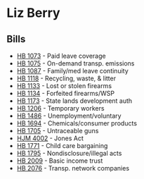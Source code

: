 # Liz Berry
## Bills
* [HB 1073](bill/2021-22/hb/1073/) - Paid leave coverage
* [HB 1075](bill/2021-22/hb/1075/) - On-demand transp. emissions
* [HB 1087](bill/2021-22/hb/1087/) - Family/med leave continuity
* [HB 1118](bill/2021-22/hb/1118/) - Recycling, waste, & litter
* [HB 1133](bill/2021-22/hb/1133/) - Lost or stolen firearms
* [HB 1134](bill/2021-22/hb/1134/) - Forfeited firearms/WSP
* [HB 1173](bill/2021-22/hb/1173/) - State lands development auth
* [HB 1206](bill/2021-22/hb/1206/) - Temporary workers
* [HB 1486](bill/2021-22/hb/1486/) - Unemployment/voluntary
* [HB 1694](bill/2021-22/hb/1694/) - Chemicals/consumer products
* [HB 1705](bill/2021-22/hb/1705/) - Untraceable guns
* [HJM 4002](bill/2021-22/hjm/4002/) - Jones Act
* [HB 1771](bill/2021-22/hb/1771/) - Child care bargaining
* [HB 1795](bill/2021-22/hb/1795/) - Nondisclosure/illegal acts
* [HB 2009](bill/2021-22/hb/2009/) - Basic income trust
* [HB 2076](bill/2021-22/hb/2076/) - Transp. network companies
